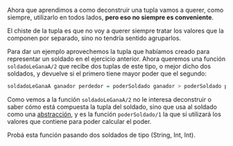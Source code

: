 Ahora que aprendimos a como deconstruir una tupla vamos a querer, como siempre, utilizarlo en todos lados, **pero eso no siempre es conveniente**.

El chiste de la tupla es que no voy a querer siempre tratar los valores que la componen por separado, sino no tendría sentido agruparlos.

Para dar un ejemplo aprovechemos la tupla que habíamos creado para representar un soldado en el ejercicio anterior. Ahora queremos una función `soldadoLeGanaA/2` que recibe dos tuplas de este tipo, o mejor dicho dos soldados, y devuelve si el primero tiene mayor poder que el segundo:

```haskell
soldadoLeGanaA ganador perdedor = poderSoldado ganador > poderSoldado perdedor
```

Como vemos a la función `soldadoLeGanaA/2` no le interesa deconstruir o saber cómo está compuesta la tupla del soldado, sino que usa al soldado como una [abstracción](http://wiki.uqbar.org/wiki/articles/abstraccion.html), y es la función `poderSoldado/1` la que sí utilizará los valores que contiene para poder calcular el poder.

Probá esta función pasando dos soldados de tipo (String, Int, Int).